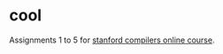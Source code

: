 # cool

Assignments 1 to 5 for [stanford compilers online course](https://lagunita.stanford.edu/courses/Engineering/Compilers/Fall2014/about).
